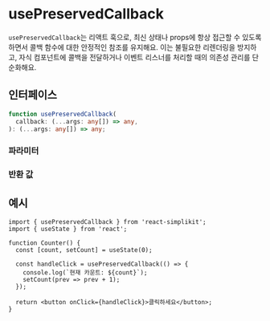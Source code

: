 # usePreservedCallback

`usePreservedCallback`는 리액트 훅으로, 최신 상태나 props에 항상 접근할 수 있도록 하면서 콜백 함수에 대한 안정적인 참조를 유지해요. 이는 불필요한 리렌더링을 방지하고, 자식 컴포넌트에 콜백을 전달하거나 이벤트 리스너를 처리할 때의 의존성 관리를 단순화해요.

## 인터페이스
```ts
function usePreservedCallback(
  callback: (...args: any[]) => any,
): (...args: any[]) => any;

```

### 파라미터

<Interface
  required
  name="callback"
  type="(...args: any[]) => any"
  description="유지할 함수예요. 컴포넌트가 리렌더링될 때도 항상 최신 상태나 props를 참조해요."
/>

### 반환 값

<Interface
  name=""
  type="(...args: any[]) => any"
  description="입력 콜백과 동일한 시그니처를 가지는 함수예요. 반환된 함수는 최신 상태나 props에 접근하면서 안정적인 참조를 유지해요."
/>


## 예시

```tsx
import { usePreservedCallback } from 'react-simplikit';
import { useState } from 'react';

function Counter() {
  const [count, setCount] = useState(0);

  const handleClick = usePreservedCallback(() => {
    console.log(`현재 카운트: ${count}`);
    setCount(prev => prev + 1);
  });

  return <button onClick={handleClick}>클릭하세요</button>;
}
```
  
